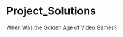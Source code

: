# Project_Solutions
[When Was the Golden Age of Video Games?](https://github.com/AmadouDiene/Project_Solutions/tree/main/When%20Was%20the%20Golden%20Age%20of%20Video%20Games%3F)
